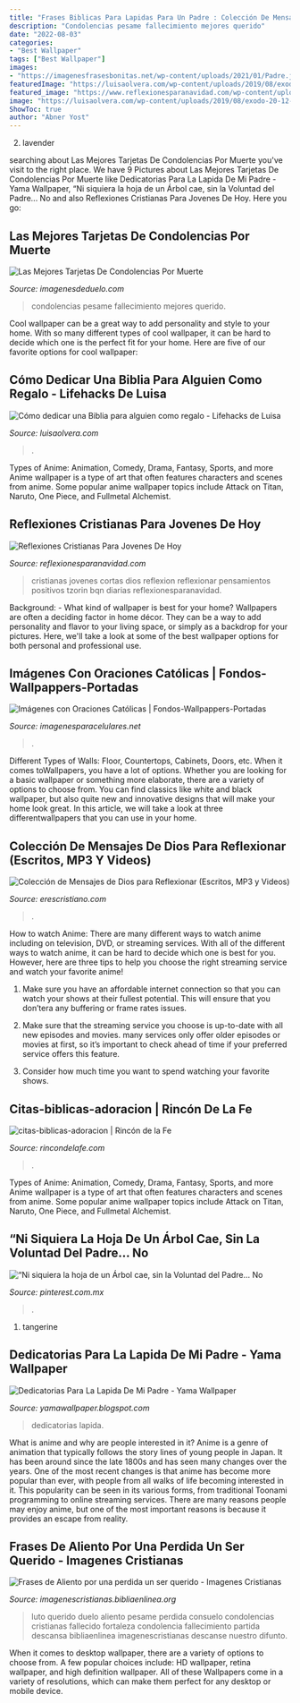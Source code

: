 ```yaml
---
title: "Frases Biblicas Para Lapidas Para Un Padre : Colección De Mensajes De Dios Para Reflexionar (escritos, Mp3 Y Videos)"
description: "Condolencias pesame fallecimiento mejores querido"
date: "2022-08-03"
categories:
- "Best Wallpaper"
tags: ["Best Wallpaper"]
images:
- "https://imagenesfrasesbonitas.net/wp-content/uploads/2021/01/Padre.jpg"
featuredImage: "https://luisaolvera.com/wp-content/uploads/2019/08/exodo-20-12-cke.jpg"
featured_image: "https://www.reflexionesparanavidad.com/wp-content/uploads/2016/11/reflexiones-cristianas-diarias.jpg"
image: "https://luisaolvera.com/wp-content/uploads/2019/08/exodo-20-12-cke.jpg"
ShowToc: true
author: "Abner Yost"
---
```



2. lavender 

	

		
searching about Las Mejores Tarjetas De Condolencias Por Muerte you've visit to the right place. We have 9 Pictures about Las Mejores Tarjetas De Condolencias Por Muerte like Dedicatorias Para La Lapida De Mi Padre - Yama Wallpaper, “Ni siquiera la hoja de un Árbol cae, sin la Voluntad del Padre... No and also Reflexiones Cristianas Para Jovenes De Hoy. Here you go:
		
    
## Las Mejores Tarjetas De Condolencias Por Muerte

<img loading=lazy src="https://imagenesdeduelo.com/wp-content/uploads/2017/02/tarjetas-de-condolencias.jpg" onerror="this.onerror=null;this.src='https://tse4.mm.bing.net/th?id=OIP.oDBBMoeuyK-LwlIrm2w9VQAAAA&amp;pid=15.1';" alt="Las Mejores Tarjetas De Condolencias Por Muerte">

_Source: imagenesdeduelo.com_

>condolencias pesame fallecimiento mejores querido. 

	

Cool wallpaper can be a great way to add personality and style to your home. With so many different types of cool wallpaper, it can be hard to decide which one is the perfect fit for your home. Here are five of our favorite options for cool wallpaper: 

    
## Cómo Dedicar Una Biblia Para Alguien Como Regalo - Lifehacks De Luisa

<img loading=lazy src="https://luisaolvera.com/wp-content/uploads/2019/08/exodo-20-12-cke.jpg" onerror="this.onerror=null;this.src='https://tse2.mm.bing.net/th?id=OIP.srU_VkZqHFB9UpVmJq3OmAHaEv&amp;pid=15.1';" alt="Cómo dedicar una Biblia para alguien como regalo - Lifehacks de Luisa">

_Source: luisaolvera.com_

>. 

	

Types of Anime: Animation, Comedy, Drama, Fantasy, Sports, and more
Anime wallpaper is a type of art that often features characters and scenes from anime. Some popular anime wallpaper topics include Attack on Titan, Naruto, One Piece, and Fullmetal Alchemist.

    
## Reflexiones Cristianas Para Jovenes De Hoy

<img loading=lazy src="https://www.reflexionesparanavidad.com/wp-content/uploads/2016/11/reflexiones-cristianas-diarias.jpg" onerror="this.onerror=null;this.src='https://tse1.mm.bing.net/th?id=OIP.aezr33A6dn8MH6rVEUfiEQHaGU&amp;pid=15.1';" alt="Reflexiones Cristianas Para Jovenes De Hoy">

_Source: reflexionesparanavidad.com_

>cristianas jovenes cortas dios reflexion reflexionar pensamientos positivos tzorin bqn diarias reflexionesparanavidad. 

	

Background: - What kind of wallpaper is best for your home?
Wallpapers are often a deciding factor in home décor. They can be a way to add personality and flavor to your living space, or simply as a backdrop for your pictures. Here, we'll take a look at some of the best wallpaper options for both personal and professional use.

    
## Imágenes Con Oraciones Católicas | Fondos-Wallpappers-Portadas

<img loading=lazy src="http://imagenesparacelulares.net/wp-content/uploads/2016/02/oraciones-catolicas29.jpg" onerror="this.onerror=null;this.src='https://tse1.mm.bing.net/th?id=OIP.8mZfDrVwRQs6WkMGIkB-SgHaHa&amp;pid=15.1';" alt="Imágenes con Oraciones Católicas | Fondos-Wallpappers-Portadas">

_Source: imagenesparacelulares.net_

>. 

	

Different Types of Walls: Floor, Countertops, Cabinets, Doors, etc.
When it comes toWallpapers, you have a lot of options. Whether you are looking for a basic wallpaper or something more elaborate, there are a variety of options to choose from. You can find classics like white and black wallpaper, but also quite new and innovative designs that will make your home look great. In this article, we will take a look at three differentwallpapers that you can use in your home.

    
## Colección De Mensajes De Dios Para Reflexionar (Escritos, MP3 Y Videos)

<img loading=lazy src="https://www.erescristiano.com/wp-content/uploads/2018/03/Pensamientos-cristianos-para-reflexionar.jpg" onerror="this.onerror=null;this.src='https://tse2.mm.bing.net/th?id=OIP.vv_cJy5zKUPeF4Tln4wTCAHaLU&amp;pid=15.1';" alt="Colección de Mensajes de Dios para Reflexionar (Escritos, MP3 y Videos)">

_Source: erescristiano.com_

>. 

	

How to watch Anime: There are many different ways to watch anime including on television, DVD, or streaming services.
With all of the different ways to watch anime, it can be hard to decide which one is best for you. However, here are three tips to help you choose the right streaming service and watch your favorite anime!
1. Make sure you have an affordable internet connection so that you can watch your shows at their fullest potential. This will ensure that you don’tera any buffering or frame rates issues.

2. Make sure that the streaming service you choose is up-to-date with all new episodes and movies. many services only offer older episodes or movies at first, so it’s important to check ahead of time if your preferred service offers this feature.

3. Consider how much time you want to spend watching your favorite shows.

    
## Citas-biblicas-adoracion | Rincón De La Fe

<img loading=lazy src="https://www.rincondelafe.com/wp-content/uploads/2015/10/citas-biblicas-adoracion.jpg" onerror="this.onerror=null;this.src='https://tse3.mm.bing.net/th?id=OIP.mAiBGGMZKqGhijOjKlR7_gHaHa&amp;pid=15.1';" alt="citas-biblicas-adoracion | Rincón de la Fe">

_Source: rincondelafe.com_

>. 

	

Types of Anime: Animation, Comedy, Drama, Fantasy, Sports, and more
Anime wallpaper is a type of art that often features characters and scenes from anime. Some popular anime wallpaper topics include Attack on Titan, Naruto, One Piece, and Fullmetal Alchemist.

    
## “Ni Siquiera La Hoja De Un Árbol Cae, Sin La Voluntad Del Padre... No

<img loading=lazy src="https://i.pinimg.com/736x/3f/35/f5/3f35f5175c7bc91c6b74b5f049f239a3.jpg" onerror="this.onerror=null;this.src='https://tse3.mm.bing.net/th?id=OIP.qpznSbmWq_CN_gkmoErjpQHaLA&amp;pid=15.1';" alt="“Ni siquiera la hoja de un Árbol cae, sin la Voluntad del Padre... No">

_Source: pinterest.com.mx_

>. 

	

1. tangerine 

    
## Dedicatorias Para La Lapida De Mi Padre - Yama Wallpaper

<img loading=lazy src="https://imagenesfrasesbonitas.net/wp-content/uploads/2021/01/Padre.jpg" onerror="this.onerror=null;this.src='https://tse3.mm.bing.net/th?id=OIP.YtgtQInXN2uoMnRonJrPFwHaHa&amp;pid=15.1';" alt="Dedicatorias Para La Lapida De Mi Padre - Yama Wallpaper">

_Source: yamawallpaper.blogspot.com_

>dedicatorias lapida. 

	

What is anime and why are people interested in it?
Anime is a genre of animation that typically follows the story lines of young people in Japan. It has been around since the late 1800s and has seen many changes over the years. One of the most recent changes is that anime has become more popular than ever, with people from all walks of life becoming interested in it. This popularity can be seen in its various forms, from traditional Toonami programming to online streaming services. There are many reasons people may enjoy anime, but one of the most important reasons is because it provides an escape from reality.

    
## Frases De Aliento Por Una Perdida Un Ser Querido - Imagenes Cristianas

<img loading=lazy src="https://imagenescristianas.bibliaenlinea.org/wp-content/uploads/2018/03/Frases-de-luto-y-aliento.png" onerror="this.onerror=null;this.src='https://tse3.mm.bing.net/th?id=OIP.5pBxNNESOR1Od4xHgvQo1gHaEd&amp;pid=15.1';" alt="Frases de Aliento por una perdida un ser querido - Imagenes Cristianas">

_Source: imagenescristianas.bibliaenlinea.org_

>luto querido duelo aliento pesame perdida consuelo condolencias cristianas fallecido fortaleza condolencia fallecimiento partida descansa bibliaenlinea imagenescristianas descanse nuestro difunto. 

	

When it comes to desktop wallpaper, there are a variety of options to choose from. A few popular choices include: HD wallpaper, retina wallpaper, and high definition wallpaper. All of these Wallpapers come in a variety of resolutions, which can make them perfect for any desktop or mobile device. 


